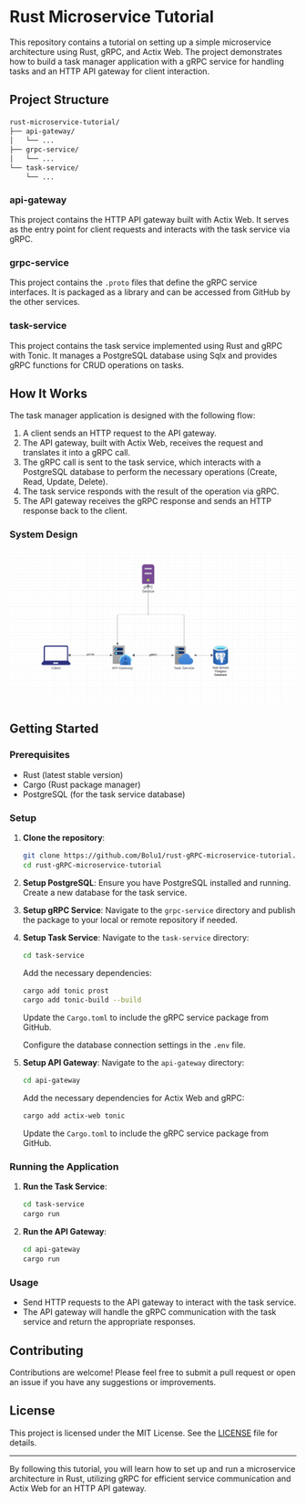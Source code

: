 # Rust Microservice Tutorial

This repository contains a tutorial on setting up a simple microservice architecture using Rust, gRPC, and Actix Web. The project demonstrates how to build a task manager application with a gRPC service for handling tasks and an HTTP API gateway for client interaction.

## Project Structure

```
rust-microservice-tutorial/
├── api-gateway/
│   └── ...
├── grpc-service/
│   └── ...
└── task-service/
    └── ...
```

### api-gateway

This project contains the HTTP API gateway built with Actix Web. It serves as the entry point for client requests and interacts with the task service via gRPC.

### grpc-service

This project contains the `.proto` files that define the gRPC service interfaces. It is packaged as a library and can be accessed from GitHub by the other services.

### task-service

This project contains the task service implemented using Rust and gRPC with Tonic. It manages a PostgreSQL database using Sqlx and provides gRPC functions for CRUD operations on tasks.

## How It Works

The task manager application is designed with the following flow:
1. A client sends an HTTP request to the API gateway.
2. The API gateway, built with Actix Web, receives the request and translates it into a gRPC call.
3. The gRPC call is sent to the task service, which interacts with a PostgreSQL database to perform the necessary operations (Create, Read, Update, Delete).
4. The task service responds with the result of the operation via gRPC.
5. The API gateway receives the gRPC response and sends an HTTP response back to the client.

### System Design
![System Design](System-Design.png)


## Getting Started

### Prerequisites

- Rust (latest stable version)
- Cargo (Rust package manager)
- PostgreSQL (for the task service database)

### Setup

1. **Clone the repository**:
   ```bash
   git clone https://github.com/Bolu1/rust-gRPC-microservice-tutorial.git
   cd rust-gRPC-microservice-tutorial
   ```

2. **Setup PostgreSQL**:
   Ensure you have PostgreSQL installed and running. Create a new database for the task service.

3. **Setup gRPC Service**:
   Navigate to the `grpc-service` directory and publish the package to your local or remote repository if needed.

4. **Setup Task Service**:
   Navigate to the `task-service` directory:
   ```bash
   cd task-service
   ```
   Add the necessary dependencies:
   ```bash
   cargo add tonic prost
   cargo add tonic-build --build
   ```
   Update the `Cargo.toml` to include the gRPC service package from GitHub.

   Configure the database connection settings in the `.env` file.

5. **Setup API Gateway**:
   Navigate to the `api-gateway` directory:
   ```bash
   cd api-gateway
   ```
   Add the necessary dependencies for Actix Web and gRPC:
   ```bash
   cargo add actix-web tonic
   ```
   Update the `Cargo.toml` to include the gRPC service package from GitHub.

### Running the Application

1. **Run the Task Service**:
   ```bash
   cd task-service
   cargo run
   ```

2. **Run the API Gateway**:
   ```bash
   cd api-gateway
   cargo run
   ```

### Usage

- Send HTTP requests to the API gateway to interact with the task service.
- The API gateway will handle the gRPC communication with the task service and return the appropriate responses.

## Contributing

Contributions are welcome! Please feel free to submit a pull request or open an issue if you have any suggestions or improvements.

## License

This project is licensed under the MIT License. See the [LICENSE](LICENSE) file for details.

---

By following this tutorial, you will learn how to set up and run a microservice architecture in Rust, utilizing gRPC for efficient service communication and Actix Web for an HTTP API gateway.
